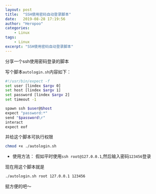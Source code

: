 ```yaml
---
layout: post
title:  "SSH使用密码自动登录脚本"
date:   2019-08-28 17:19:56
author: "Heropoo"
categories: 
    - Linux
tags:
    - Linux
excerpt: "SSH使用密码自动登录脚本"
---
```

分享一个ssh使用密码登录的脚本

写个脚本`autologin.sh`内容如下：
```sh
#!/usr/bin/expect -f
set user [lindex $argv 0]
set host [lindex $argv 1]
set password [lindex $argv 2]
set timeout -1

spawn ssh $user@$host
expect "password:*"
send "$password\r"
interact
expect eof
```

并给这个脚本可执行权限
```sh
chmod +x ./autologin.sh
```

* 使用方法：
假如平时使用`ssh root@127.0.0.1`,然后输入密码`123456`登录

现在用这个脚本就是
```sh
./autologin.sh root 127.0.0.1 123456
```

挺方便的吧～